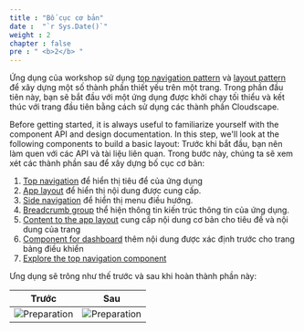 ```yaml
---
title : "Bố cục cơ bản"
date :  "`r Sys.Date()`" 
weight : 2 
chapter : false
pre : " <b>2</b> "
---
```


Ứng dụng của workshop sử dụng [top navigation pattern](https://cloudscape.design/patterns/general/service-navigation/top-navigation/) và [layout pattern](https://cloudscape.design/foundation/visual-foundation/layout/) để xây dựng một số thành phần thiết yếu trên một trang. Trong phần đầu tiên này, bạn sẽ bắt đầu với một ứng dụng được khởi chạy tối thiểu và kết thúc với trang đầu tiên bằng cách sử dụng các thành phần Cloudscape.

Before getting started, it is always useful to familiarize yourself with the component API and design documentation. In this step, we'll look at the following components to build a basic layout:
Trước khi bắt đầu, bạn nên làm quen với các API và tài liệu liên quan. Trong bước này, chúng ta sẽ xem xét các thành phần sau để xây dựng bố cục cơ bản:
1. [Top navigation](2-1-top-nav-component/) để hiển thị tiêu để của ứng dụng
2. [App layout](2-2-app-layout-component/) để hiển thị nội dung được cung cấp.
3. [Side navigation](2-3-side-nav-to-app-layout/) để hiển thị menu điều hướng.
4. [Breadcrumb group](2-4-breadcrumb-to-app-layout/) thể hiện thông tin kiến trúc thông tin của ứng dụng.
5. [Content to the app layout](2-5-content-to-app-layout/) cung cấp nội dung cơ bản cho tiêu đề và nội dung của trang
6. [Component for dashboard](2-6-explore-component-dashboard/) thêm nội dung được xác định trước cho trang bảng điều khiển
7. [Explore the top navigation component](2-7-explore-top-nav-component/) 
   
Ưng dụng sẽ trông như thế trước và sau khi hoàn thành phần này:

|  Trước      |   Sau       |   
| :-------------: | :-------------: |
| ![Preparation](/images/3.png?false&width=90pc) | ![Preparation](/images/9.png?false&width=90pc) |   